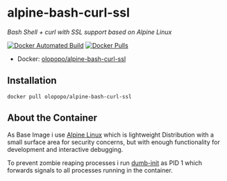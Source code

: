 # alpine-bash-curl-ssl

_Bash Shell + curl with SSL support based on Alpine Linux_

[![Docker Automated Build](https://img.shields.io/docker/automated/olopopo/alpine-bash-curl-ssl.svg)](https://hub.docker.com/r/olopopo/alpine-bash-curl-ssl/)
[![Docker Pulls](https://img.shields.io/docker/pulls/olopopo/alpine-bash-curl-ssl.svg)](https://hub.docker.com/r/olopopo/alpine-bash-curl-ssl/)

- Docker: [olopopo/alpine-bash-curl-ssl](https://hub.docker.com/r/olopopo/alpine-bash-curl-ssl/)

## Installation

`docker pull olopopo/alpine-bash-curl-ssl`

## About the Container

As Base Image i use [Alpine Linux](https://alpinelinux.org/) which is lightweight Distribution with a small surface area for security concerns, but with enough functionality for development and interactive debugging.

To prevent zombie reaping processes i run [dumb-init](https://github.com/Yelp/dumb-init) as PID 1 which forwards signals to all processes running in the container.
